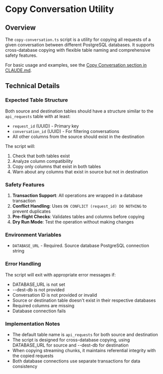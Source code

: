 # Copy Conversation Utility

## Overview

The `copy-conversation.ts` script is a utility for copying all requests of a given conversation between different PostgreSQL databases. It supports cross-database copying with flexible table naming and comprehensive safety features.

For basic usage and examples, see the [Copy Conversation section in CLAUDE.md](../../../CLAUDE.md#copy-conversation-between-databases).

## Technical Details

### Expected Table Structure

Both source and destination tables should have a structure similar to the `api_requests` table with at least:

- `request_id` (UUID) - Primary key
- `conversation_id` (UUID) - For filtering conversations
- All other columns from the source should exist in the destination

The script will:

1. Check that both tables exist
2. Analyze column compatibility
3. Copy only columns that exist in both tables
4. Warn about any columns that exist in source but not in destination

### Safety Features

1. **Transaction Support**: All operations are wrapped in a database transaction
2. **Conflict Handling**: Uses `ON CONFLICT (request_id) DO NOTHING` to prevent duplicates
3. **Pre-flight Checks**: Validates tables and columns before copying
4. **Dry Run Mode**: Test the operation without making changes

### Environment Variables

- `DATABASE_URL` - Required. Source database PostgreSQL connection string

### Error Handling

The script will exit with appropriate error messages if:

- DATABASE_URL is not set
- --dest-db is not provided
- Conversation ID is not provided or invalid
- Source or destination table doesn't exist in their respective databases
- Required columns are missing
- Database connection fails

### Implementation Notes

- The default table name is `api_requests` for both source and destination
- The script is designed for cross-database copying, using DATABASE_URL for source and --dest-db for destination
- When copying streaming chunks, it maintains referential integrity with the copied requests
- Both database connections use separate transactions for data consistency
